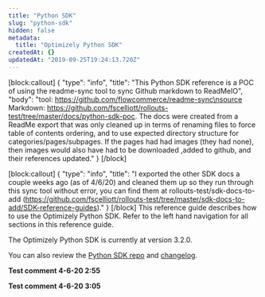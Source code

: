 ```yaml
---
title: "Python SDK"
slug: "python-sdk"
hidden: false
metadata: 
  title: "Optimizely Python SDK"
createdAt: {}
updatedAt: "2019-09-25T19:24:13.720Z"
---
```


[block:callout]
{
  "type": "info",
  "title": "This Python SDK reference is a POC of using the readme-sync tool to sync Github markdown to ReadMeIO",
  "body": "tool: https://github.com/flowcommerce/readme-sync\nsource Markdown: https://github.com/fscelliott/rollouts-test/tree/master/docs/python-sdk-poc. The docs were created from a ReadMe export that was only cleaned up in terms of renaming files to force table of contents ordering, and to use expected directory structure for categories/pages/subpages. If the pages had had images (they had none), then images would also have had to be downloaded ,added to github, and their references updated."
}
[/block]

[block:callout]
{
  "type": "info",
  "title": "I exported the other SDK docs a couple  weeks ago (as of 4/6/20) and cleaned them up so they run through this sync tool without error, you can find them at  rollouts-test/sdk-docs-to-add  (https://github.com/fscelliott/rollouts-test/tree/master/sdk-docs-to-add/SDK-reference-guides)."
}
[/block]
This reference guide describes how to use the Optimizely Python SDK. Refer to the left hand navigation for all sections in this reference guide.

The Optimizely Python SDK is currently at version 3.2.0.

You can also review the [Python SDK repo](https://github.com/optimizely/python-sdk) and [changelog](https://github.com/optimizely/python-sdk/blob/master/CHANGELOG.md).

**Test comment 4-6-20 2:55**

**Test comment 4-6-20 3:05**